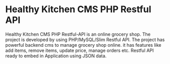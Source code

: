 # Healthy Kitchen CMS PHP Restful API

Healthy Kitchen CMS PHP Restful-API is an online grocery shop. The project is developed by using PHP/MySQL/Slim Restful API. The project has powerful backend cms to manage grocery shop online. it has features like add items, remove items, update price, manage orders etc. Restful API ready to embed in Application using JSON data.
